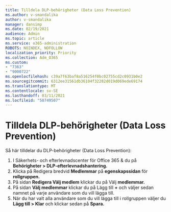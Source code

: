 ```yaml
---
title: Tilldela DLP-behörigheter (Data Loss Prevention)
ms.author: v-smandalika
author: v-smandalika
manager: dansimp
ms.date: 02/19/2021
audience: Admin
ms.topic: article
ms.service: o365-administration
ROBOTS: NOINDEX, NOFOLLOW
localization_priority: Priority
ms.collection: Adm_O365
ms.custom:
- "7363"
- "9000722"
ms.openlocfilehash: c39a7f63baf8a516254f0bc02755cd2c0931b0e2
ms.sourcegitcommit: 6312ee31561db36104f32282d019d069ede69174
ms.translationtype: MT
ms.contentlocale: sv-SE
ms.lasthandoff: 03/11/2021
ms.locfileid: "50749507"
---
```

# <a name="assign-data-loss-prevention-dlp-permissions"></a>Tilldela DLP-behörigheter (Data Loss Prevention)

Så här tilldelar du DLP-behörigheter (Data Loss Prevention):

1. I Säkerhets- och efterlevnadscenter för Office 365 & du på **Behörigheter > DLP-efterlevnadshantering.**
2. Klicka på Redigera bredvid **Medlemmar** på **egenskapssidan** för **rollgruppen.**
3. På sidan **Redigera Välj medlem** klickar du på Välj **medlemmar.**
4. På sidan **Välj medlemmar** klickar du på Lägg till **+** och väljer sedan namnet på varje användare som du vill lägga till.
5. När du har valt alla användare som du vill lägga till i rollgruppen väljer du **Lägg till > Klar** och klickar sedan på **Spara.**
